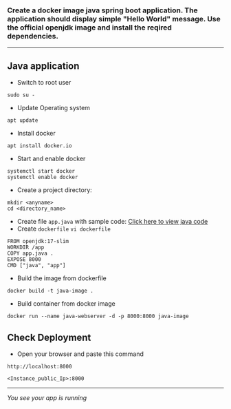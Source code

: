 ### Create a docker image java spring boot application. The application should display simple "Hello World" message. Use the official openjdk image and install the reqired dependencies.
------------
## Java application
- Switch to root user
``` 
sudo su -
```
- Update Operating system
```
apt update
```
- Install docker
``` 
apt install docker.io 
```
- Start and enable docker
```
systemctl start docker
systemctl enable docker
```
- Create a project directory:

```
mkdir <anyname> 
cd <directory_name>
```
- Create file `app.java` with sample code:
  [Click here to view java code](https://github.com/Mayurhatte09/docker-projects/blob/main/Docker-assignment-4/app.java)
- Create `dockerfile`
  `vi dockerfile`
```
FROM openjdk:17-slim
WORKDIR /app
COPY app.java .
EXPOSE 8000
CMD ["java", "app"]
```
- Build the image from dockerfile
```
docker build -t java-image .
```
- Build container from docker image
```
docker run --name java-webserver -d -p 8000:8000 java-image
```
## Check Deployment
- Open your browser and paste this command
```visit
http://localhost:8000
```
```visit
<Instance_public_Ip>:8000
```
---
*You see your app is running*

